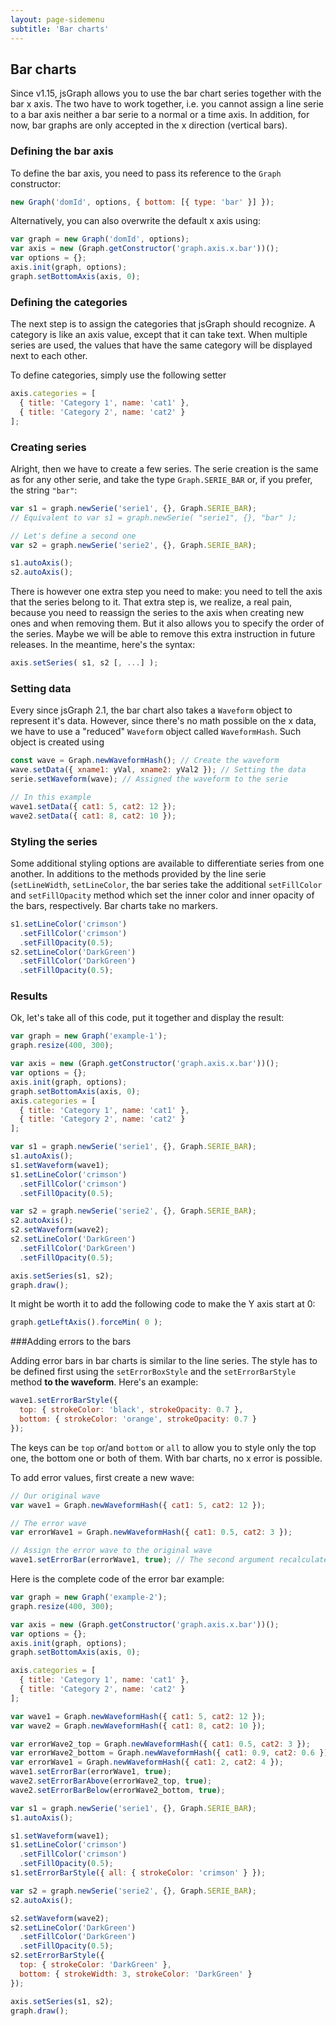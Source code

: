 ```yaml
---
layout: page-sidemenu
subtitle: 'Bar charts'
---
```

## Bar charts
Since v1.15, jsGraph allows you to use the bar chart series together with the bar x axis. The two have to work together, i.e. you cannot assign a line serie to a bar axis neither a bar serie to a normal or a time axis. In addition, for now, bar graphs are only accepted in the x direction (vertical bars).

### <a id="definition"></a> Defining the bar axis

To define the bar axis, you need to pass its reference to the `Graph` constructor:

```javascript
new Graph('domId', options, { bottom: [{ type: 'bar' }] });
```

Alternatively, you can also overwrite the default x axis using:

```javascript
var graph = new Graph('domId', options);
var axis = new (Graph.getConstructor('graph.axis.x.bar'))();
var options = {};
axis.init(graph, options);
graph.setBottomAxis(axis, 0);
```

### <a id="categories"></a>Defining the categories

The next step is to assign the categories that jsGraph should recognize. A category is like an axis value, except that it can take text. When multiple series are used, the values that have the same category will be displayed next to each other.

To define categories, simply use the following setter

```javascript
axis.categories = [
  { title: 'Category 1', name: 'cat1' },
  { title: 'Category 2', name: 'cat2' }
];
```

### <a id="series"></a>Creating series

Alright, then we have to create a few series. The serie creation is the same as for any other serie, and take the type `Graph.SERIE_BAR` or, if you prefer, the string `"bar"`:

```javascript
var s1 = graph.newSerie('serie1', {}, Graph.SERIE_BAR);
// Equivalent to var s1 = graph.newSerie( "serie1", {}, "bar" );

// Let's define a second one
var s2 = graph.newSerie('serie2', {}, Graph.SERIE_BAR);

s1.autoAxis();
s2.autoAxis();
```

There is however one extra step you need to make: you need to tell the axis that the series belong to it. That extra step is, we realize, a real pain, because you need to reassign the series to the axis when creating new ones and when removing them. But it also allows you to specify the order of the series. Maybe we will be able to remove this extra instruction in future releases. In the meantime, here's the syntax:

```javascript
axis.setSeries( s1, s2 [, ...] );
```

### <a id="data"></a>Setting data

Every since jsGraph 2.1, the bar chart also takes a `Waveform` object to represent it's data. However, since there's no math possible on the x data, we have to use a "reduced" `Waveform` object called `WaveformHash`. Such object is created using

```javascript
const wave = Graph.newWaveformHash(); // Create the waveform
wave.setData({ xname1: yVal, xname2: yVal2 }); // Setting the data
serie.setWaveform(wave); // Assigned the waveform to the serie

// In this example
wave1.setData({ cat1: 5, cat2: 12 });
wave2.setData({ cat1: 8, cat2: 10 });
```

### <a id="styling"></a>Styling the series

Some additional styling options are available to differentiate series from one another. In additions to the methods provided by the line serie (`setLineWidth`, `setLineColor`, the bar series take the additional `setFillColor` and `setFillOpacity` method which set the inner color and inner opacity of the bars, respectively. Bar charts take no markers.

```javascript
s1.setLineColor('crimson')
  .setFillColor('crimson')
  .setFillOpacity(0.5);
s2.setLineColor('DarkGreen')
  .setFillColor('DarkGreen')
  .setFillOpacity(0.5);
```

### <a id="example"></a>Results

Ok, let's take all of this code, put it together and display the result:

```javascript
var graph = new Graph('example-1');
graph.resize(400, 300);

var axis = new (Graph.getConstructor('graph.axis.x.bar'))();
var options = {};
axis.init(graph, options);
graph.setBottomAxis(axis, 0);
axis.categories = [
  { title: 'Category 1', name: 'cat1' },
  { title: 'Category 2', name: 'cat2' }
];

var s1 = graph.newSerie('serie1', {}, Graph.SERIE_BAR);
s1.autoAxis();
s1.setWaveform(wave1);
s1.setLineColor('crimson')
  .setFillColor('crimson')
  .setFillOpacity(0.5);

var s2 = graph.newSerie('serie2', {}, Graph.SERIE_BAR);
s2.autoAxis();
s2.setWaveform(wave2);
s2.setLineColor('DarkGreen')
  .setFillColor('DarkGreen')
  .setFillOpacity(0.5);

axis.setSeries(s1, s2);
graph.draw();
```

<div id="example-1" class="jsgraph-example"></div>
<script>

    var wave1 = Graph.newWaveformHash( { "cat1": 5, "cat2": 12 } );
    var wave2 = Graph.newWaveformHash( { "cat1": 8, "cat2": 10 } );

    var graph = new Graph( "example-1" );
    graph.resize( 400, 300 );

    var axis = new ( Graph.getConstructor( 'graph.axis.x.bar' ) )
    var options = {};
    axis.init( graph, options );
    graph.setBottomAxis( axis, 0 );
    axis.categories = [ { title: "Category 1", name: "cat1" }, { title: "Category 2", name: "cat2" } ];

    var s1 = graph.newSerie( "serie1", {}, Graph.SERIE_BAR );
    s1.autoAxis();
    s1.setWaveform( wave1 );
    s1.setLineColor('crimson').setFillColor('crimson').setFillOpacity( 0.5 );

    var s2 = graph.newSerie( "serie2", {}, Graph.SERIE_BAR );
    s2.autoAxis();
    s2.setWaveform( wave2 );
    s2.setLineColor('DarkGreen').setFillColor('DarkGreen').setFillOpacity( 0.5 );

    axis.setSeries( s1, s2 );
    graph.draw();

</script>
 
It might be worth it to add the following code to make the Y axis start at 0:
```javascript
graph.getLeftAxis().forceMin( 0 );
```

###<a id="errorbars"></a>Adding errors to the bars

Adding error bars in bar charts is similar to the line series. The style has to be defined first using the `setErrorBoxStyle` and the `setErrorBarStyle` method **to the waveform**. Here's an example:

```javascript
wave1.setErrorBarStyle({
  top: { strokeColor: 'black', strokeOpacity: 0.7 },
  bottom: { strokeColor: 'orange', strokeOpacity: 0.7 }
});
```

The keys can be `top` or/and `bottom` or `all` to allow you to style only the top one, the bottom one or both of them. With bar charts, no x error is possible.

To add error values, first create a new wave:

```javascript
// Our original wave
var wave1 = Graph.newWaveformHash({ cat1: 5, cat2: 12 });

// The error wave
var errorWave1 = Graph.newWaveformHash({ cat1: 0.5, cat2: 3 });

// Assign the error wave to the original wave
wave1.setErrorBar(errorWave1, true); // The second argument recalculates the min/max of wave1
```

Here is the complete code of the error bar example:

```javascript
var graph = new Graph('example-2');
graph.resize(400, 300);

var axis = new (Graph.getConstructor('graph.axis.x.bar'))();
var options = {};
axis.init(graph, options);
graph.setBottomAxis(axis, 0);

axis.categories = [
  { title: 'Category 1', name: 'cat1' },
  { title: 'Category 2', name: 'cat2' }
];

var wave1 = Graph.newWaveformHash({ cat1: 5, cat2: 12 });
var wave2 = Graph.newWaveformHash({ cat1: 8, cat2: 10 });

var errorWave2_top = Graph.newWaveformHash({ cat1: 0.5, cat2: 3 });
var errorWave2_bottom = Graph.newWaveformHash({ cat1: 0.9, cat2: 0.6 });
var errorWave1 = Graph.newWaveformHash({ cat1: 2, cat2: 4 });
wave1.setErrorBar(errorWave1, true);
wave2.setErrorBarAbove(errorWave2_top, true);
wave2.setErrorBarBelow(errorWave2_bottom, true);

var s1 = graph.newSerie('serie1', {}, Graph.SERIE_BAR);
s1.autoAxis();

s1.setWaveform(wave1);
s1.setLineColor('crimson')
  .setFillColor('crimson')
  .setFillOpacity(0.5);
s1.setErrorBarStyle({ all: { strokeColor: 'crimson' } });

var s2 = graph.newSerie('serie2', {}, Graph.SERIE_BAR);
s2.autoAxis();

s2.setWaveform(wave2);
s2.setLineColor('DarkGreen')
  .setFillColor('DarkGreen')
  .setFillOpacity(0.5);
s2.setErrorBarStyle({
  top: { strokeColor: 'DarkGreen' },
  bottom: { strokeWidth: 3, strokeColor: 'DarkGreen' }
});

axis.setSeries(s1, s2);
graph.draw();
```

<div id="example-2" class="jsgraph-example"></div>
<script>
	var graph = new Graph( "example-2" );
	graph.resize( 400, 300 );

    var axis = new ( Graph.getConstructor( 'graph.axis.x.bar' ) )
    var options = {};
    axis.init( graph, options );
    graph.setBottomAxis( axis, 0 );

    axis.categories = [
    	{ title: "Category 1", name: "cat1" },
    	{ title: "Category 2", name: "cat2" }
    ];

    var wave1 = Graph.newWaveformHash( { "cat1": 5, "cat2": 12 } );
    var wave2 = Graph.newWaveformHash( { "cat1": 8, "cat2": 10 } );
    var errorWave2_top = Graph.newWaveformHash( { "cat1": 0.5, "cat2": 3 } );
    var errorWave2_bottom = Graph.newWaveformHash( { "cat1": 0.9, "cat2": 0.6 } );
    var errorWave1 = Graph.newWaveformHash( { "cat1": 2, "cat2": 4 } );
    wave1.setErrorBar( errorWave1, true );
    wave2.setErrorBarAbove( errorWave2_top, true );
    wave2.setErrorBarBelow( errorWave2_bottom, true );

    var s1 = graph.newSerie( "serie1", {}, Graph.SERIE_BAR );
    s1.autoAxis();

    s1.setWaveform( wave1 );
    s1.setLineColor('crimson').setFillColor('crimson').setFillOpacity( 0.5 );
    s1.setErrorBarStyle({ all: { strokeColor: 'crimson' } });

    var s2 = graph.newSerie( "serie2", {}, Graph.SERIE_BAR );
    s2.autoAxis();

    s2.setWaveform( wave2 );
    s2.setLineColor('DarkGreen').setFillColor('DarkGreen').setFillOpacity( 0.5 );
    s2.setErrorBarStyle({ top: { strokeColor: 'DarkGreen' }, bottom: { strokeWidth: 3, strokeColor: 'DarkGreen' } });

axis.setSeries( s1, s2 );
graph.draw();
/\*
s1.setErrorStyle( [ { type: 'bar', y: { width: 10, strokeColor: 'crimson', strokeOpacity: 0.7 } } ] );

s1.setDataError( { "cat1": [ [ 2, 1 ] ], "cat2": [ 0.4 ] } );

s2.setErrorStyle( [ { type: 'bar', y: { width: 10, strokeColor: 'DarkGreen', strokeOpacity: 0.7 } } ] );
s2.setDataError( { "cat1": [ 0.9 ] } );
\*/

</script>